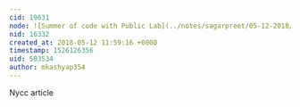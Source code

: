 ```yaml
---
cid: 19631
node: ![Summer of code with Public Lab](../notes/sagarpreet/05-12-2018/summer-of-code-with-public-lab)
nid: 16332
created_at: 2018-05-12 11:59:16 +0000
timestamp: 1526126356
uid: 503534
author: mkashyap354
---
```


Nycc article